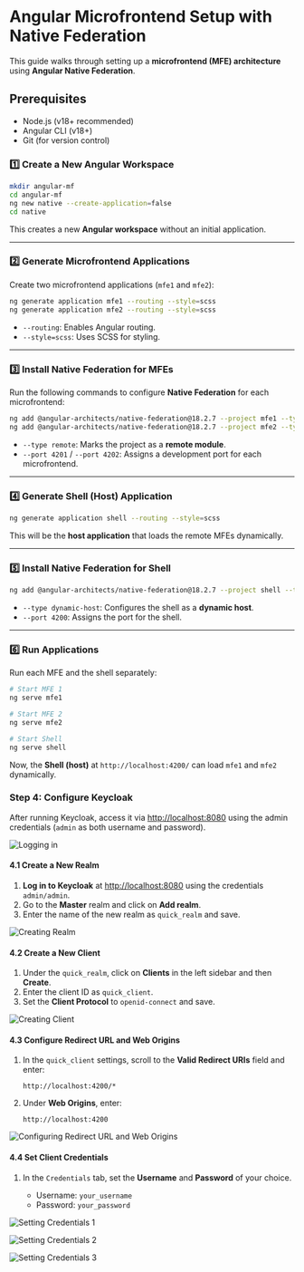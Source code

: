
# **Angular Microfrontend Setup with Native Federation**

This guide walks through setting up a **microfrontend (MFE) architecture** using **Angular Native Federation**.

## **Prerequisites**
- Node.js (v18+ recommended)
- Angular CLI (v18+)
- Git (for version control)

### **1️⃣ Create a New Angular Workspace**
```sh
mkdir angular-mf
cd angular-mf
ng new native --create-application=false
cd native
```
This creates a new **Angular workspace** without an initial application.

---

### **2️⃣ Generate Microfrontend Applications**
Create two microfrontend applications (`mfe1` and `mfe2`):

```sh
ng generate application mfe1 --routing --style=scss
ng generate application mfe2 --routing --style=scss
```
- `--routing`: Enables Angular routing.
- `--style=scss`: Uses SCSS for styling.

---

### **3️⃣ Install Native Federation for MFEs**
Run the following commands to configure **Native Federation** for each microfrontend:

```sh
ng add @angular-architects/native-federation@18.2.7 --project mfe1 --type remote --port 4201
ng add @angular-architects/native-federation@18.2.7 --project mfe2 --type remote --port 4202
```
- `--type remote`: Marks the project as a **remote module**.
- `--port 4201` / `--port 4202`: Assigns a development port for each microfrontend.

---

### **4️⃣ Generate Shell (Host) Application**
```sh
ng generate application shell --routing --style=scss
```
This will be the **host application** that loads the remote MFEs dynamically.

---

### **5️⃣ Install Native Federation for Shell**
```sh
ng add @angular-architects/native-federation@18.2.7 --project shell --type dynamic-host --port 4200
```
- `--type dynamic-host`: Configures the shell as a **dynamic host**.
- `--port 4200`: Assigns the port for the shell.

---

### **6️⃣ Run Applications**
Run each MFE and the shell separately:

```sh
# Start MFE 1
ng serve mfe1

# Start MFE 2
ng serve mfe2

# Start Shell
ng serve shell
```

Now, the **Shell (host)** at `http://localhost:4200/` can load `mfe1` and `mfe2` dynamically.

### Step 4: Configure Keycloak

After running Keycloak, access it via [http://localhost:8080](http://localhost:8080) using the admin credentials (`admin` as both username and password).

![Logging in](./doc_resource/client-img-0.png)


#### 4.1 Create a New Realm

1. **Log in to Keycloak** at [http://localhost:8080](http://localhost:8080) using the credentials `admin/admin`.
2. Go to the **Master** realm and click on **Add realm**.
3. Enter the name of the new realm as `quick_realm` and save.

![Creating Realm](./doc_resource/client-img-1.png)

#### 4.2 Create a New Client

1. Under the `quick_realm`, click on **Clients** in the left sidebar and then **Create**.
2. Enter the client ID as `quick_client`.
3. Set the **Client Protocol** to `openid-connect` and save.

![Creating Client](./doc_resource/client-img-2.png)


#### 4.3 Configure Redirect URL and Web Origins

1. In the `quick_client` settings, scroll to the **Valid Redirect URIs** field and enter:
   
   ```plaintext
   http://localhost:4200/*
   ```

2. Under **Web Origins**, enter:
   
   ```plaintext
   http://localhost:4200
   ```

![Configuring Redirect URL and Web Origins](./doc_resource/client-img-3.png)

#### 4.4 Set Client Credentials

1. In the `Credentials` tab, set the **Username** and **Password** of your choice.
   
   - Username: `your_username`
   - Password: `your_password`

![Setting Credentials 1](./doc_resource/client-img-4.png)

![Setting Credentials 2](./doc_resource/client-img-5.png)

![Setting Credentials 3](./doc_resource/client-img-6.png)



